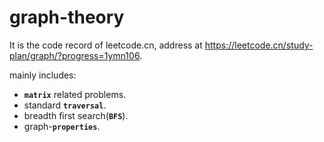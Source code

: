 # graph-theory

It is the code record of leetcode.cn, address at https://leetcode.cn/study-plan/graph/?progress=1ymn106.

mainly includes:
- **`matrix`** related problems.
- standard **`traversal`**.
- breadth first search(**`BFS`**).
- graph-**`properties`**.